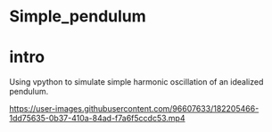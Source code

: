 # Simple_pendulum

# intro

Using vpython to simulate simple harmonic oscillation of an idealized pendulum. 

https://user-images.githubusercontent.com/96607633/182205466-1dd75635-0b37-410a-84ad-f7a6f5ccdc53.mp4

